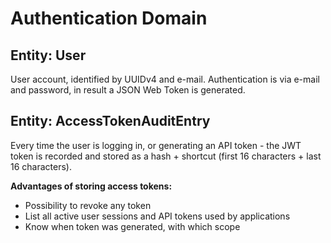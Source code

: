 Authentication Domain
=====================

Entity: User
------------

User account, identified by UUIDv4 and e-mail. Authentication is via e-mail and password, in result a JSON Web Token is generated.

Entity: AccessTokenAuditEntry
-----------------------------

Every time the user is logging in, or generating an API token - the JWT token is recorded and stored as a hash + shortcut (first 16 characters + last 16 characters).

**Advantages of storing access tokens:**
- Possibility to revoke any token
- List all active user sessions and API tokens used by applications
- Know when token was generated, with which scope

